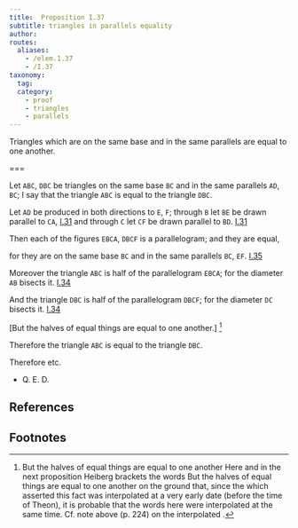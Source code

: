 ```yaml
---
title:  Proposition I.37
subtitle: triangles in parallels equality
author:
routes:
  aliases:
    - /elem.1.37
    - /I.37
taxonomy:
  tag:
  category:
    - proof
    - triangles
    - parallels
---
```


Triangles which are on the same base and in the same parallels are equal to one another.

===

Let `ABC`, `DBC` be triangles on the same base `BC` and in the same parallels `AD`, `BC`; I say that the triangle `ABC` is equal to the triangle `DBC`.

Let `AD` be produced in both directions to `E`, `F`; through `B` let `BE` be drawn parallel to `CA`, [I.31] and through `C` let `CF` be drawn parallel to `BD`. [I.31] 

Then each of the figures `EBCA`, `DBCF` is a parallelogram; and they are equal, 

for they are on the same base `BC` and in the same parallels `BC`, `EF`. [I.35]

Moreover the triangle `ABC` is half of the parallelogram `EBCA`; for the diameter `AB` bisects it. [I.34]

And the triangle `DBC` is half of the parallelogram `DBCF`; for the diameter `DC` bisects it. [I.34]

[But the halves of equal things are equal to one another.] [^I.37:1]

Therefore the triangle `ABC` is equal to the triangle `DBC`.

Therefore etc.

- Q. E. D.

## References

[I.31]: /elem.1.31 "Book 1 - Proposition 31"
[I.34]: /elem.1.34 "Book 1 - Proposition 34"
[I.35]: /elem.1.35 "Book 1 - Proposition 35"

## Footnotes

[^I.37:1]: But the halves of equal things are equal to one another
    Here and in the next proposition Heiberg brackets the words <quote>But the halves of equal things are equal to one another</quote> on the ground that, since the <title>Common Notion</title> which asserted this fact was interpolated at a very early date (before the time of Theon), it is probable that the words here were interpolated at the same time. Cf. note above (p. 224) on the interpolated <title>Common Notion</title>.


